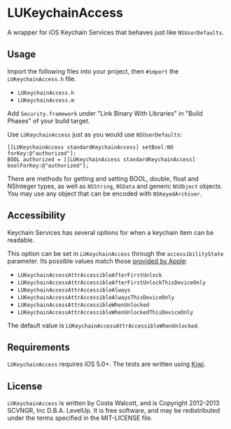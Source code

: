 LUKeychainAccess
================

A wrapper for iOS Keychain Services that behaves just like `NSUserDefaults`.

## Usage

Import the following files into your project, then `#import` the `LUKeychainAccess.h` file.

- `LUKeychainAccess.h`
- `LUKeychainAccess.m`

Add `Security.framework` under "Link Binary With Libraries" in "Build Phases" of your build target.

Use `LUKeychainAccess` just as you would use `NSUserDefaults`:

    [[LUKeychainAccess standardKeychainAccess] setBool:NO forKey:@"authorized"];
    BOOL authorized = [[LUKeychainAccess standardKeychainAccess] boolForKey:@"authorized"];

There are methods for getting and setting BOOL, double, float and NSInteger types, as well as `NSString`, `NSData` and generic `NSObject` objects. You may use any object that can be encoded with `NSKeyedArchiver`.

## Accessibility

Keychain Services has several options for when a keychain item can be readable.

This option can be set in `LUKeychainAccess` through the `accessibilityState` parameter. Its possible values match those [provided by Apple](https://developer.apple.com/library/ios/DOCUMENTATION/Security/Reference/keychainservices/Reference/reference.html#//apple_ref/doc/constant_group/Keychain_Item_Accessibility_Constants):

- `LUKeychainAccessAttrAccessibleAfterFirstUnlock`
- `LUKeychainAccessAttrAccessibleAfterFirstUnlockThisDeviceOnly`
- `LUKeychainAccessAttrAccessibleAlways`
- `LUKeychainAccessAttrAccessibleAlwaysThisDeviceOnly`
- `LUKeychainAccessAttrAccessibleWhenUnlocked`
- `LUKeychainAccessAttrAccessibleWhenUnlockedThisDeviceOnly`

The default value is `LUKeychainAccessAttrAccessibleWhenUnlocked`.

## Requirements

`LUKeychainAccess` requires iOS 5.0+. The tests are written using [Kiwi](https://github.com/allending/Kiwi).

## License

`LUKeychainAccess` is written by Costa Walcott, and is Copyright 2012-2013 SCVNGR, Inc D.B.A. LevelUp. It is free software, and may be redistributed under the terms specified in the MIT-LICENSE file.
